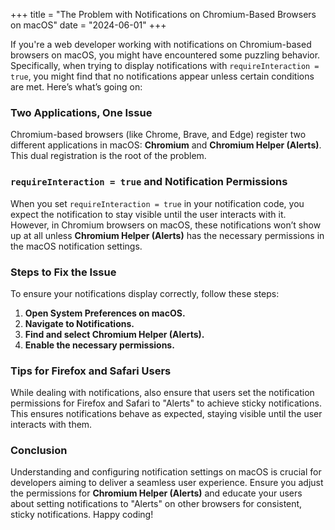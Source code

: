 +++
title = "The Problem with Notifications on Chromium-Based Browsers on macOS"
date = "2024-06-01"
+++

If you're a web developer working with notifications on Chromium-based browsers on macOS, you might have encountered some puzzling behavior. Specifically, when trying to display notifications with `requireInteraction = true`, you might find that no notifications appear unless certain conditions are met. Here’s what’s going on:

### Two Applications, One Issue

Chromium-based browsers (like Chrome, Brave, and Edge) register two different applications in macOS: **Chromium** and **Chromium Helper (Alerts)**. This dual registration is the root of the problem.

### `requireInteraction = true` and Notification Permissions

When you set `requireInteraction = true` in your notification code, you expect the notification to stay visible until the user interacts with it. However, in Chromium browsers on macOS, these notifications won’t show up at all unless **Chromium Helper (Alerts)** has the necessary permissions in the macOS notification settings.

### Steps to Fix the Issue

To ensure your notifications display correctly, follow these steps:

1. **Open System Preferences on macOS.**
2. **Navigate to Notifications.**
3. **Find and select Chromium Helper (Alerts).**
4. **Enable the necessary permissions.**

### Tips for Firefox and Safari Users

While dealing with notifications, also ensure that users set the notification permissions for Firefox and Safari to "Alerts" to achieve sticky notifications. This ensures notifications behave as expected, staying visible until the user interacts with them.

### Conclusion

Understanding and configuring notification settings on macOS is crucial for developers aiming to deliver a seamless user experience. Ensure you adjust the permissions for **Chromium Helper (Alerts)** and educate your users about setting notifications to "Alerts" on other browsers for consistent, sticky notifications. Happy coding!